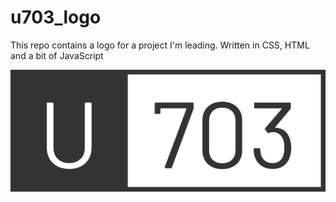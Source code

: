 # u703_logo
This repo contains a logo for a project I'm leading. Written in CSS, HTML and a bit of JavaScript

![Prerendered Logo](preview.PNG)